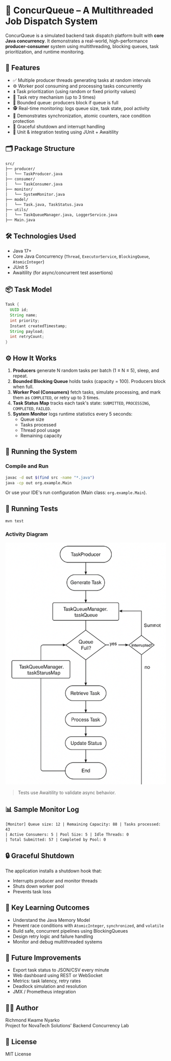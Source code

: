 # 🧵 ConcurQueue – A Multithreaded Job Dispatch System

ConcurQueue is a simulated backend task dispatch platform built with **core Java concurrency**. It demonstrates a real-world, high-performance **producer-consumer** system using multithreading, blocking queues, task prioritization, and runtime monitoring.

## 🚀 Features

- ✅ Multiple producer threads generating tasks at random intervals
- ⚙️ Worker pool consuming and processing tasks concurrently
- ⏫ Task prioritization (using random or fixed priority values)
- 🔁 Task retry mechanism (up to 3 times)
- 🛑 Bounded queue: producers block if queue is full
- 🕵️ Real-time monitoring: logs queue size, task state, pool activity
- 🧠 Demonstrates synchronization, atomic counters, race condition protection
- 🧼 Graceful shutdown and interrupt handling
- 🧪 Unit & integration testing using JUnit + Awaitility

## 🗂️ Package Structure

```
src/
├── producer/
│   └── TaskProducer.java
├── consumer/
│   └── TaskConsumer.java
├── monitor/
│   └── SystemMonitor.java
├── model/
│   └── Task.java, TaskStatus.java
├── utils/
│   └── TaskQueueManager.java, LoggerService.java
├── Main.java
```

## 🛠️ Technologies Used

- Java 17+
- Core Java Concurrency (`Thread`, `ExecutorService`, `BlockingQueue`, `AtomicInteger`)
- JUnit 5
- Awaitility (for async/concurrent test assertions)

## 📦 Task Model

```java
Task {
  UUID id;
  String name;
  int priority;
  Instant createdTimestamp;
  String payload;
  int retryCount;
}
```

## ⚙️ How It Works

1. **Producers** generate N random tasks per batch (1 ≤ N ≤ 5), sleep, and repeat.
2. **Bounded Blocking Queue** holds tasks (capacity = 100). Producers block when full.
3. **Worker Pool (Consumers)** fetch tasks, simulate processing, and mark them as `COMPLETED`, or retry up to 3 times.
4. **Task Status Map** tracks each task's state: `SUBMITTED`, `PROCESSING`, `COMPLETED`, `FAILED`.
5. **System Monitor** logs runtime statistics every 5 seconds:
   - Queue size
   - Tasks processed
   - Thread pool usage
   - Remaining capacity

## 🧪 Running the System

### Compile and Run

```bash
javac -d out $(find src -name "*.java")
java -cp out org.example.Main
```

Or use your IDE's run configuration (Main class: `org.example.Main`).

## 🧪 Running Tests

```bash
mvn test
```

### Activity Diagram

![Activity Diagram](./ActivityDiagram.png)



> Tests use Awaitility to validate async behavior.

## 📊 Sample Monitor Log

```
[Monitor] Queue size: 12 | Remaining Capacity: 88 | Tasks processed: 43
| Active Consumers: 5 | Pool Size: 5 | Idle Threads: 0
| Total Submitted: 57 | Completed by Pool: 0
```

## 🔒 Graceful Shutdown

The application installs a shutdown hook that:
- Interrupts producer and monitor threads
- Shuts down worker pool
- Prevents task loss

## 📌 Key Learning Outcomes

- Understand the Java Memory Model
- Prevent race conditions with `AtomicInteger`, `synchronized`, and `volatile`
- Build safe, concurrent pipelines using BlockingQueues
- Design retry logic and failure handling
- Monitor and debug multithreaded systems

## 📁 Future Improvements

- Export task status to JSON/CSV every minute
- Web dashboard using REST or WebSocket
- Metrics: task latency, retry rates
- Deadlock simulation and resolution
- JMX / Prometheus integration

## 👨‍💻 Author

Richmond Kwame Nyarko  
Project for NovaTech Solutions' Backend Concurrency Lab

## 📝 License

MIT License